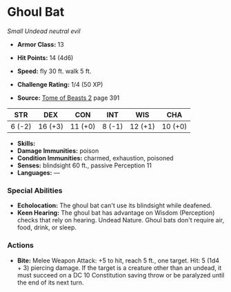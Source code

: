 # Ghoul Bat

*Small* *Undead* *neutral evil*

- **Armor Class:** 13
- **Hit Points:** 14 (4d6)
- **Speed:** fly 30 ft. walk 5 ft.

- **Challenge Rating:** 1/4 (50 XP)
- **Source:** [Tome of Beasts 2](https://koboldpress.com/kpstore/product/tome-of-beasts-2-for-5th-edition) page 391

| STR | DEX | CON | INT | WIS | CHA |
| --- | --- | --- | --- | --- | --- |
| 6 (-2) | 16 (+3) | 11 (+0) | 8 (-1) | 12 (+1) | 10 (+0) |

- **Skills:** 
- **Damage Immunities:** poison
- **Condition Immunities:** charmed, exhaustion, poisoned
- **Senses:** blindsight 60 ft., passive Perception 11
- **Languages:** —

### Special Abilities

- **Echolocation:** The ghoul bat can't use its blindsight while deafened.
- **Keen Hearing:** The ghoul bat has advantage on Wisdom (Perception) checks that rely on hearing. Undead Nature. Ghoul bats don't require air, food, drink, or sleep.

### Actions

- **Bite:** Melee Weapon Attack: +5 to hit, reach 5 ft., one target. Hit: 5 (1d4 + 3) piercing damage. If the target is a creature other than an undead, it must succeed on a DC 10 Constitution saving  throw or be paralyzed until the end of its next turn.


